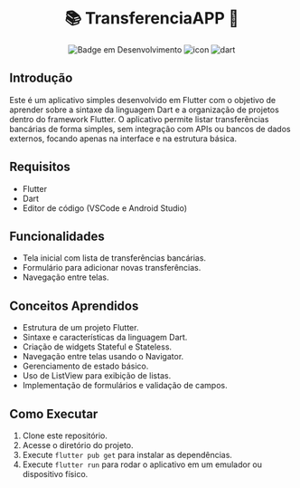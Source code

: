 <h1 align="center"> 📚 TransferenciaAPP 📱 </h1>

<div align="center">

![Badge em Desenvolvimento](http://img.shields.io/static/v1?label=STATUS&message=FINALIZADO&color=GREEN&style=for-the-badge)
![icon](https://img.shields.io/badge/Flutter-02569B?style=for-the-badge&logo=flutter&logoColor=white)
![dart](https://img.shields.io/badge/Dart-000000?style=for-the-badge&logo=dart&logoColor=white)
 
</div>


## Introdução
Este é um aplicativo simples desenvolvido em Flutter com o objetivo de aprender sobre a sintaxe da linguagem Dart e a organização de projetos dentro do framework Flutter. O aplicativo permite listar transferências bancárias de forma simples, sem integração com APIs ou bancos de dados externos, focando apenas na interface e na estrutura básica.

## Requisitos
- Flutter 
- Dart 
- Editor de código (VSCode e Android Studio)

## Funcionalidades
- Tela inicial com lista de transferências bancárias.
- Formulário para adicionar novas transferências.
- Navegação entre telas.

## Conceitos Aprendidos
- Estrutura de um projeto Flutter.
- Sintaxe e características da linguagem Dart.
- Criação de widgets Stateful e Stateless.
- Navegação entre telas usando o Navigator.
- Gerenciamento de estado básico.
- Uso de ListView para exibição de listas.
- Implementação de formulários e validação de campos.

## Como Executar
1. Clone este repositório.
2. Acesse o diretório do projeto.
3. Execute `flutter pub get` para instalar as dependências.
4. Execute `flutter run` para rodar o aplicativo em um emulador ou dispositivo físico.

